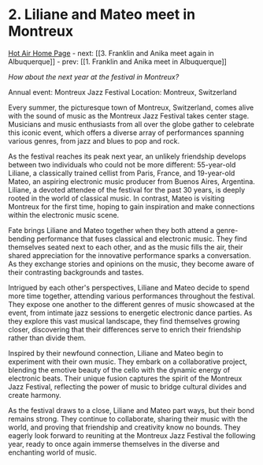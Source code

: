# 2. Liliane and Mateo meet in Montreux

[Hot Air Home Page](https://hotair.peterkaminski.wiki/) - next: [[3. Franklin and Anika meet again in Albuquerque]] - prev: [[1. Franklin and Anika meet in Albuquerque]]

_How about the next year at the festival in Montreux?_

Annual event: Montreux Jazz Festival
Location: Montreux, Switzerland

Every summer, the picturesque town of Montreux, Switzerland, comes alive with the sound of music as the Montreux Jazz Festival takes center stage. Musicians and music enthusiasts from all over the globe gather to celebrate this iconic event, which offers a diverse array of performances spanning various genres, from jazz and blues to pop and rock.

As the festival reaches its peak next year, an unlikely friendship develops between two individuals who could not be more different: 55-year-old Liliane, a classically trained cellist from Paris, France, and 19-year-old Mateo, an aspiring electronic music producer from Buenos Aires, Argentina. Liliane, a devoted attendee of the festival for the past 30 years, is deeply rooted in the world of classical music. In contrast, Mateo is visiting Montreux for the first time, hoping to gain inspiration and make connections within the electronic music scene.

Fate brings Liliane and Mateo together when they both attend a genre-bending performance that fuses classical and electronic music. They find themselves seated next to each other, and as the music fills the air, their shared appreciation for the innovative performance sparks a conversation. As they exchange stories and opinions on the music, they become aware of their contrasting backgrounds and tastes.

Intrigued by each other's perspectives, Liliane and Mateo decide to spend more time together, attending various performances throughout the festival. They expose one another to the different genres of music showcased at the event, from intimate jazz sessions to energetic electronic dance parties. As they explore this vast musical landscape, they find themselves growing closer, discovering that their differences serve to enrich their friendship rather than divide them.

Inspired by their newfound connection, Liliane and Mateo begin to experiment with their own music. They embark on a collaborative project, blending the emotive beauty of the cello with the dynamic energy of electronic beats. Their unique fusion captures the spirit of the Montreux Jazz Festival, reflecting the power of music to bridge cultural divides and create harmony.

As the festival draws to a close, Liliane and Mateo part ways, but their bond remains strong. They continue to collaborate, sharing their music with the world, and proving that friendship and creativity know no bounds. They eagerly look forward to reuniting at the Montreux Jazz Festival the following year, ready to once again immerse themselves in the diverse and enchanting world of music.


